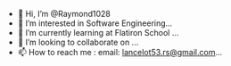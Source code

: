 - 👋 Hi, I’m @Raymond1028
- 👀 I’m interested in Software Engineering...
- 🌱 I’m currently learning at Flatiron School ...
- 💞️ I’m looking to collaborate on ...
- 📫 How to reach me : email: lancelot53.rs@gmail.com...

<!---
Raymond1028/Raymond1028 is a ✨ special ✨ repository because its `README.md` (this file) appears on your GitHub profile.
You can click the Preview link to take a look at your changes.
--->
